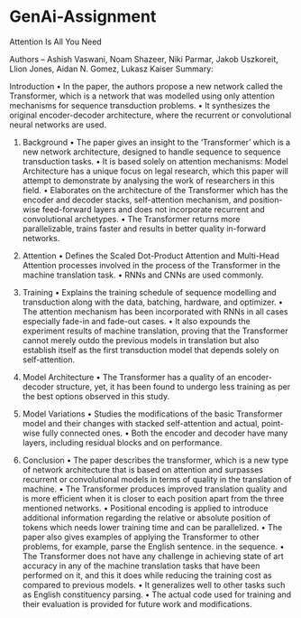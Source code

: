 # GenAi-Assignment
Attention Is All You Need

Authors – Ashish Vaswani, Noam Shazeer, Niki Parmar, Jakob Uszkoreit, Llion Jones, Aidan N. Gomez, Lukasz Kaiser
Summary:

Introduction
•	In the paper, the authors propose a new network called the Transformer, which is a network that was modelled using only attention mechanisms for sequence transduction problems.
•	It synthesizes the original encoder-decoder architecture, where the recurrent or convolutional neural networks are used.

1. Background
•	The paper gives an insight to the ‘Transformer’ which is a new network architecture, designed to handle sequence to sequence transduction tasks. 
•	It is based solely on attention mechanisms: Model Architecture has a unique focus on legal research, which this paper will attempt to demonstrate by analysing the work of researchers in this field.
•	Elaborates on the architecture of the Transformer which has the encoder and decoder stacks, self-attention mechanism, and position-wise feed-forward layers and does not incorporate recurrent and convolutional archetypes. 
•	The Transformer returns more parallelizable, trains faster and results in better quality in-forward networks.

3. Attention
•	Defines the Scaled Dot-Product Attention and Multi-Head Attention processes involved in the process of the Transformer in the machine translation task.
•	RNNs and CNNs are used commonly.

5. Training
•	Explains the training schedule of sequence modelling and transduction along with the data, batching, hardware, and optimizer.
•	The attention mechanism has been incorporated with RNNs in all cases especially fade-in and fade-out cases.
•	It also expounds the experiment results of machine translation, proving that the Transformer cannot merely outdo the previous models in translation but also establish itself as the first transduction model that depends solely on self-attention.

7. Model Architecture
•	The Transformer has a quality of an encoder-decoder structure, yet, it has been found to undergo less training as per the best options observed in this study.

8.  Model Variations
•	Studies the modifications of the basic Transformer model and their changes with stacked self-attention and actual, point-wise fully connected ones.
•	Both the encoder and decoder have many layers, including residual blocks and on performance.

10. Conclusion
•	The paper describes the transformer, which is a new type of network architecture that is based on attention and surpasses recurrent or convolutional models in terms of quality in the translation of machine. 
•	The Transformer produces improved translation quality and is more efficient when it is closer to each position apart from the three mentioned networks.
•	Positional encoding is applied to introduce additional information regarding the relative or absolute position of tokens which needs lower training time and can be parallelized. 
•	The paper also gives examples of applying the Transformer to other problems, for example, parse the English sentence. in the sequence.
•	The Transformer does not have any challenge in achieving state of art accuracy in any of the machine translation tasks that have been performed on it, and this it does while reducing the training cost as compared to previous models. 
•	It generalizes well to other tasks such as English constituency parsing. 
•	The actual code used for training and their evaluation is provided for future work and modifications.
